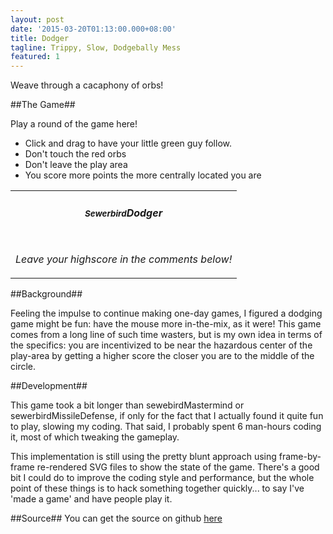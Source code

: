 ```yaml
---
layout: post
date: '2015-03-20T01:13:00.000+08:00'
title: Dodger
tagline: Trippy, Slow, Dodgebally Mess
featured: 1
---
```


Weave through a cacaphony of orbs!

##The Game##

Play a round of the game here! 

- Click and drag to have your little green guy follow. 
- Don't touch the red orbs
- Don't leave the play area
- You score more points the more centrally located you are

<table class="table-bordered" width="50%">
  <tr>
    <td align="center">
      <h5><small>Sewerbird</small>Dodger</h5>
    </td>
  </tr>
  <tr>
    <td>
      <div id="display"></div>
    </td>
  </tr>
  <tr>
    <td>
      <p class="text-info bg-info text-center"><i>Leave your highscore in the comments below!</i></p>
    </td>
  </tr>
</table>


##Background##

Feeling the impulse to continue making one-day games, I figured a dodging game might be fun: have the mouse more in-the-mix, as it were! This game comes from a long line of such time wasters, but is my own idea in terms of the specifics: you are incentivized to be near the hazardous center of the play-area by getting a higher score the closer you are to the middle of the circle.

##Development##

This game took a bit longer than sewebirdMastermind or sewerbirdMissileDefense, if only for the fact that I actually found it quite fun to play, slowing my coding. That said, I probably spent 6 man-hours coding it, most of which tweaking the gameplay.

This implementation is still using the pretty blunt approach using frame-by-frame re-rendered SVG files to show the state of the game. There's a good bit I could do to improve the coding style and performance, but the whole point of these things is to hack something together quickly... to say I've 'made a game' and have people play it.

##Source##
You can get the source on github [here](https://github.com/sewerbird/Dodger)

<script type='text/javascript' src="/scripts/dodger/lib/lodash.js"></script>
<script type='text/javascript' src="/scripts/dodger/client.js"></script>
<script>
    run("display")
</script>
